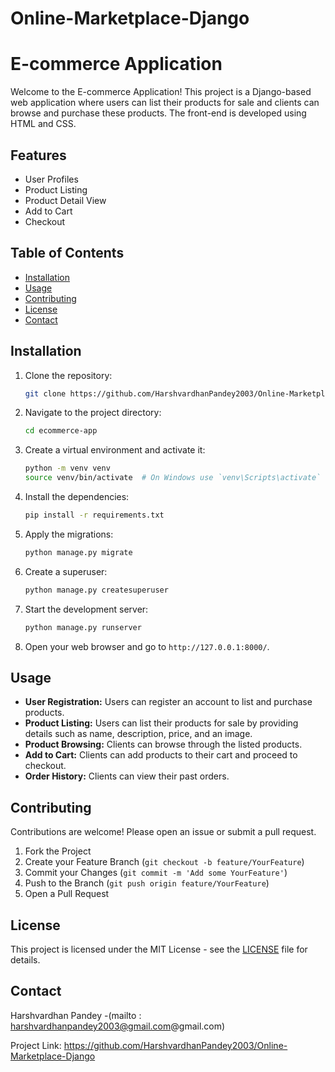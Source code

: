 # Online-Marketplace-Django
# E-commerce Application

Welcome to the E-commerce Application! This project is a Django-based web application where users can list their products for sale and clients can browse and purchase these products. The front-end is developed using HTML and CSS.

## Features

- User Profiles
- Product Listing
- Product Detail View
- Add to Cart
- Checkout

## Table of Contents

- [Installation](#installation)
- [Usage](#usage)
- [Contributing](#contributing)
- [License](#license)
- [Contact](#contact)

## Installation

1. Clone the repository:
    ```sh
    git clone https://github.com/HarshvardhanPandey2003/Online-Marketplace-Django.git
    ```

2. Navigate to the project directory:
    ```sh
    cd ecommerce-app
    ```

3. Create a virtual environment and activate it:
    ```sh
    python -m venv venv
    source venv/bin/activate  # On Windows use `venv\Scripts\activate`
    ```

4. Install the dependencies:
    ```sh
    pip install -r requirements.txt
    ```

5. Apply the migrations:
    ```sh
    python manage.py migrate
    ```

6. Create a superuser:
    ```sh
    python manage.py createsuperuser
    ```

7. Start the development server:
    ```sh
    python manage.py runserver
    ```

8. Open your web browser and go to `http://127.0.0.1:8000/`.

## Usage

- **User Registration:** Users can register an account to list and purchase products.
- **Product Listing:** Users can list their products for sale by providing details such as name, description, price, and an image.
- **Product Browsing:** Clients can browse through the listed products.
- **Add to Cart:** Clients can add products to their cart and proceed to checkout.
- **Order History:** Clients can view their past orders.

## Contributing

Contributions are welcome! Please open an issue or submit a pull request.

1. Fork the Project
2. Create your Feature Branch (`git checkout -b feature/YourFeature`)
3. Commit your Changes (`git commit -m 'Add some YourFeature'`)
4. Push to the Branch (`git push origin feature/YourFeature`)
5. Open a Pull Request

## License

This project is licensed under the MIT License - see the [LICENSE](LICENSE) file for details.

## Contact

Harshvardhan Pandey -(mailto : harshvardhanpandey2003@gmail.com@gmail.com)

Project Link: https://github.com/HarshvardhanPandey2003/Online-Marketplace-Django



